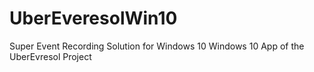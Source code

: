 # UberEveresolWin10
Super Event Recording Solution for Windows 10
Windows 10 App of the UberEvresol Project
